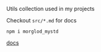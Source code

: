 Utils collection used in my projects

Checkout `src/*.md` for docs

```
npm i morglod_mystd
```

[docs](./docs/reference.md)